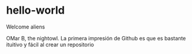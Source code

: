 # hello-world
Welcome aliens  

OMar B, the nightowl. La primera impresión de Github es que es bastante ituitivo y fácil al crear un repositorio 
